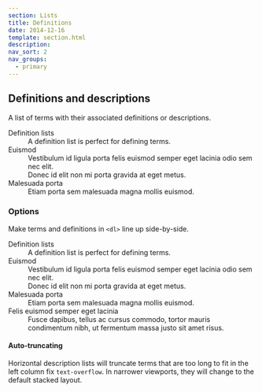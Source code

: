 ```yaml
---
section: Lists
title: Definitions
date: 2014-12-16
template: section.html
description:
nav_sort: 2
nav_groups:
  - primary
---
```


## Definitions and descriptions

A list of terms with their associated definitions or descriptions.

<div class="guide-example">
<dl>
  <dt class="example-tldr">Definition lists</dt>
  <dd class="example-tldr">A definition list is perfect for defining terms.</dd>
  <dt class="example-ignore">Euismod</dt>
  <dd class="example-ignore">Vestibulum id ligula porta felis euismod semper eget lacinia odio sem nec elit.</dd>
  <dd class="example-ignore">Donec id elit non mi porta gravida at eget metus.</dd>
  <dt class="example-ignore">Malesuada porta</dt>
  <dd class="example-ignore">Etiam porta sem malesuada magna mollis euismod.</dd>
</dl>
</div>

### Options

Make terms and definitions in <code>&lt;dl&gt;</code> line up side-by-side.

<div class="guide-example">
<dl class="horizontal">
  <dt class="example-tldr">Definition lists</dt>
  <dd class="example-tldr">A definition list is perfect for defining terms.</dd>
  <dt class="example-ignore">Euismod</dt>
  <dd class="example-ignore">Vestibulum id ligula porta felis euismod semper eget lacinia odio sem nec elit.</dd>
  <dd class="example-ignore">Donec id elit non mi porta gravida at eget metus.</dd>
  <dt class="example-ignore">Malesuada porta</dt>
  <dd class="example-ignore">Etiam porta sem malesuada magna mollis euismod.</dd>
  <dt class="example-ignore">Felis euismod semper eget lacinia</dt>
  <dd class="example-ignore">Fusce dapibus, tellus ac cursus commodo, tortor mauris condimentum nibh, ut fermentum massa justo sit amet risus.</dd>
</dl>
</div>

<div class="alert alert-block alert-info">
  <h4>Auto-truncating</h4>

  <p>Horizontal description lists will truncate terms that are too long to fit in the left column fix <code>text-overflow</code>. In narrower viewports, they will change to the default stacked layout.</p>
</div>
